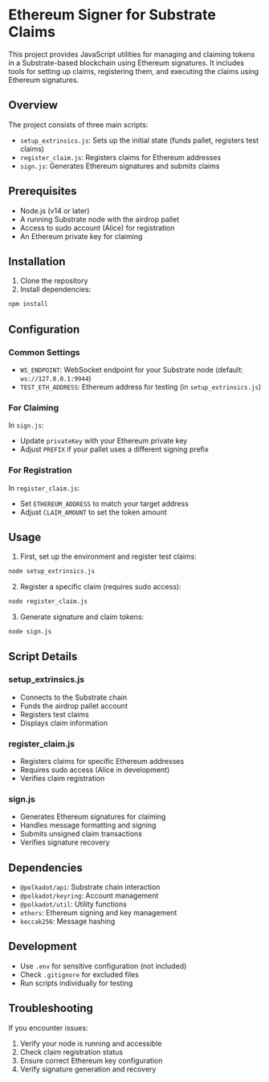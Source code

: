 # Ethereum Signer for Substrate Claims

This project provides JavaScript utilities for managing and claiming tokens in a Substrate-based blockchain using Ethereum signatures. It includes tools for setting up claims, registering them, and executing the claims using Ethereum signatures.

## Overview

The project consists of three main scripts:
- `setup_extrinsics.js`: Sets up the initial state (funds pallet, registers test claims)
- `register_claim.js`: Registers claims for Ethereum addresses
- `sign.js`: Generates Ethereum signatures and submits claims

## Prerequisites

- Node.js (v14 or later)
- A running Substrate node with the airdrop pallet
- Access to sudo account (Alice) for registration
- An Ethereum private key for claiming

## Installation

1. Clone the repository
2. Install dependencies:
```bash
npm install
```

## Configuration

### Common Settings
- `WS_ENDPOINT`: WebSocket endpoint for your Substrate node (default: `ws://127.0.0.1:9944`)
- `TEST_ETH_ADDRESS`: Ethereum address for testing (in `setup_extrinsics.js`)

### For Claiming
In `sign.js`:
- Update `privateKey` with your Ethereum private key
- Adjust `PREFIX` if your pallet uses a different signing prefix

### For Registration
In `register_claim.js`:
- Set `ETHEREUM_ADDRESS` to match your target address
- Adjust `CLAIM_AMOUNT` to set the token amount

## Usage

1. First, set up the environment and register test claims:
```bash
node setup_extrinsics.js
```

2. Register a specific claim (requires sudo access):
```bash
node register_claim.js
```

3. Generate signature and claim tokens:
```bash
node sign.js
```

## Script Details

### setup_extrinsics.js
- Connects to the Substrate chain
- Funds the airdrop pallet account
- Registers test claims
- Displays claim information

### register_claim.js
- Registers claims for specific Ethereum addresses
- Requires sudo access (Alice in development)
- Verifies claim registration

### sign.js
- Generates Ethereum signatures for claiming
- Handles message formatting and signing
- Submits unsigned claim transactions
- Verifies signature recovery

## Dependencies

- `@polkadot/api`: Substrate chain interaction
- `@polkadot/keyring`: Account management
- `@polkadot/util`: Utility functions
- `ethers`: Ethereum signing and key management
- `keccak256`: Message hashing

## Development

- Use `.env` for sensitive configuration (not included)
- Check `.gitignore` for excluded files
- Run scripts individually for testing

## Troubleshooting

If you encounter issues:
1. Verify your node is running and accessible
2. Check claim registration status
3. Ensure correct Ethereum key configuration
4. Verify signature generation and recovery

